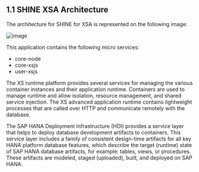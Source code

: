 ## 1.1 SHINE XSA Architecture
The architecture for SHINE for XSA is represented on the following image:

![image](https://user-images.githubusercontent.com/43438237/123608588-2ad27500-d7ff-11eb-9eea-04ffd7863dd0.png)

This application contains the following micro services:
- core-node
- core-xsjs
- user-xsjs

The XS runtime platform provides several services for managing the various container instances and their application runtime. Containers are used to manage runtime and allow isolation, resource management, and shared service injection. The XS advanced application runtime contains lightweight processes that are called over HTTP and communicate remotely with the database.

The SAP HANA Deployment Infrastructure (HDI) provides a service layer that helps to deploy database development artifacts to containers. This service layer includes a family of consistent design-time artifacts for all key HANA platform database features, which describe the target (runtime) state of SAP HANA database artifacts, for example: tables, views, or procedures. These artifacts are modeled, staged (uploaded), built, and deployed on SAP HANA.
